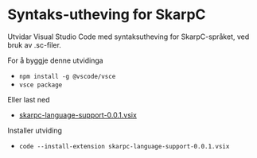 # Syntaks-utheving for SkarpC
Utvidar Visual Studio Code med syntaksutheving for SkarpC-språket, ved bruk av .sc-filer.

For å byggje denne utvidinga

- `npm install -g @vscode/vsce`
- `vsce package`

Eller last ned
- [skarpc-language-support-0.0.1.vsix](https://github.com/tomahg/SkarpC/tree/main/VsCodeSyntaxHighligtingExtension/download)

Installer utviding
- `code --install-extension skarpc-language-support-0.0.1.vsix`